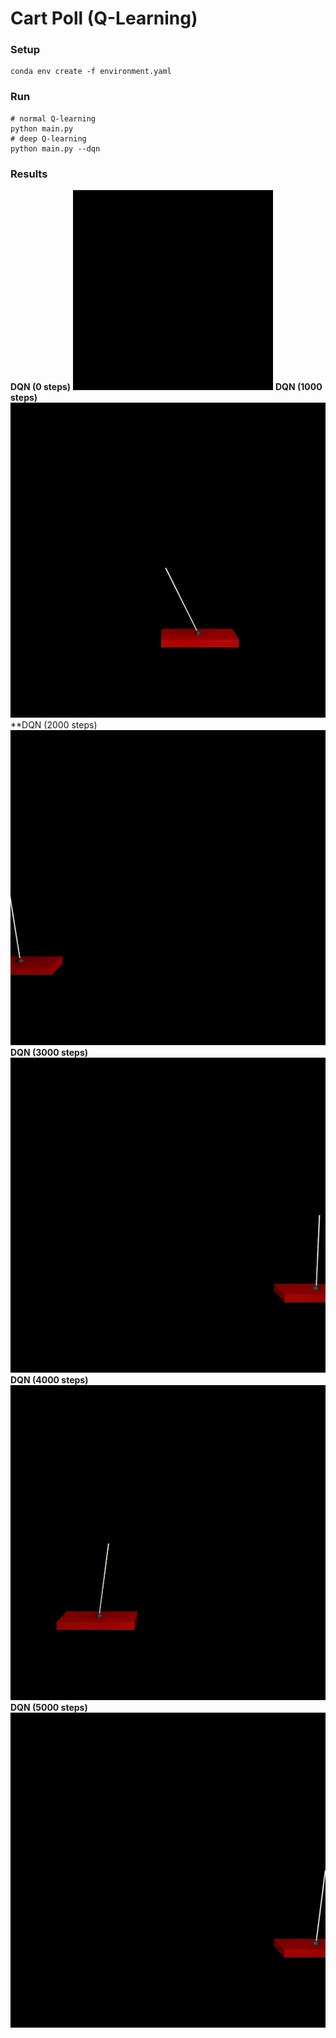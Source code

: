 Cart Poll (Q-Learning)
===

### Setup

```shell
conda env create -f environment.yaml
```

### Run

```shell
# normal Q-learning
python main.py
# deep Q-learning
python main.py --dqn
```

### Results

**DQN (0 steps)**
<img src="./results/movie_00000.gif" width="320px"/>
**DQN (1000 steps)**
![](./results/movie_01000.gif)
**DQN (2000 steps)
![](./results/movie_02000.gif)
**DQN (3000 steps)**
![](./results/movie_03000.gif)
**DQN (4000 steps)**
![](./results/movie_04000.gif)
**DQN (5000 steps)**
![](./results/movie_05000.gif)
